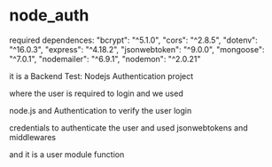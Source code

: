 # node_auth

required dependences:
    "bcrypt": "^5.1.0",
    "cors": "^2.8.5",
    "dotenv": "^16.0.3",
    "express": "^4.18.2",
    "jsonwebtoken": "^9.0.0",
    "mongoose": "^7.0.1",
    "nodemailer": "^6.9.1",
    "nodemon": "^2.0.21"



it is a Backend Test: Nodejs Authentication project 

where the user is required to login and we used 

node.js and Authentication to verify the user login 

credentials to authenticate the user and used jsonwebtokens and middlewares 

and it is a user module function 
